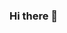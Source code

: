 ### Hi there 👋

<!--
**NotTom31/NotTom31** is a ✨ _special_ ✨ repository because its `README.md` (this file) appears on your GitHub profile.

- 🔭 I’m currently working on a 3D platformer shooter
- 🌱 I’m currently learning Unity and C#
- 👯 I’m looking to collaborate on ...
- 🤔 I’m looking for help with ...
- 💬 Ask me about ...
- 📫 How to reach me: ...
- 😄 Pronouns: ...
- ⚡ Fun fact: ...
-->
